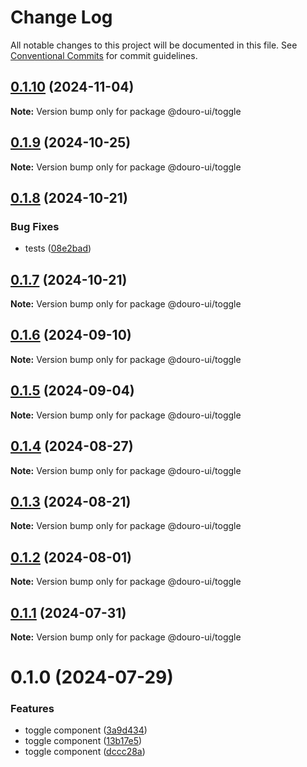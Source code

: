 # Change Log

All notable changes to this project will be documented in this file.
See [Conventional Commits](https://conventionalcommits.org) for commit guidelines.

## [0.1.10](https://github.com/Douro-ui/design-system/compare/@douro-ui/toggle@0.1.9...@douro-ui/toggle@0.1.10) (2024-11-04)

**Note:** Version bump only for package @douro-ui/toggle

## [0.1.9](https://github.com/Douro-ui/design-system/compare/@douro-ui/toggle@0.1.8...@douro-ui/toggle@0.1.9) (2024-10-25)

**Note:** Version bump only for package @douro-ui/toggle

## [0.1.8](https://github.com/Douro-ui/design-system/compare/@douro-ui/toggle@0.1.7...@douro-ui/toggle@0.1.8) (2024-10-21)

### Bug Fixes

- tests ([08e2bad](https://github.com/Douro-ui/design-system/commit/08e2bad07fcebdf8f765123b5d145ed8b3b44fc7))

## [0.1.7](https://github.com/Douro-ui/design-system/compare/@douro-ui/toggle@0.1.6...@douro-ui/toggle@0.1.7) (2024-10-21)

**Note:** Version bump only for package @douro-ui/toggle

## [0.1.6](https://github.com/Douro-ui/design-system/compare/@douro-ui/toggle@0.1.5...@douro-ui/toggle@0.1.6) (2024-09-10)

**Note:** Version bump only for package @douro-ui/toggle

## [0.1.5](https://github.com/Douro-ui/design-system/compare/@douro-ui/toggle@0.1.4...@douro-ui/toggle@0.1.5) (2024-09-04)

**Note:** Version bump only for package @douro-ui/toggle

## [0.1.4](https://github.com/Douro-ui/design-system/compare/@douro-ui/toggle@0.1.3...@douro-ui/toggle@0.1.4) (2024-08-27)

**Note:** Version bump only for package @douro-ui/toggle

## [0.1.3](https://github.com/Douro-ui/design-system/compare/@douro-ui/toggle@0.1.2...@douro-ui/toggle@0.1.3) (2024-08-21)

**Note:** Version bump only for package @douro-ui/toggle

## [0.1.2](https://github.com/Douro-ui/design-system/compare/@douro-ui/toggle@0.1.1...@douro-ui/toggle@0.1.2) (2024-08-01)

**Note:** Version bump only for package @douro-ui/toggle

## [0.1.1](https://github.com/Douro-ui/design-system/compare/@douro-ui/toggle@0.1.0...@douro-ui/toggle@0.1.1) (2024-07-31)

**Note:** Version bump only for package @douro-ui/toggle

# 0.1.0 (2024-07-29)

### Features

- toggle component ([3a9d434](https://github.com/Douro-ui/design-system/commit/3a9d4346f6bf2ae5e8f79d39e45ce0428621e79d))
- toggle component ([13b17e5](https://github.com/Douro-ui/design-system/commit/13b17e5e2b38127580069e9edab78dc973e1de38))
- toggle component ([dccc28a](https://github.com/Douro-ui/design-system/commit/dccc28a3e45fdcafcc93af35fd825fb8cd027f89))
